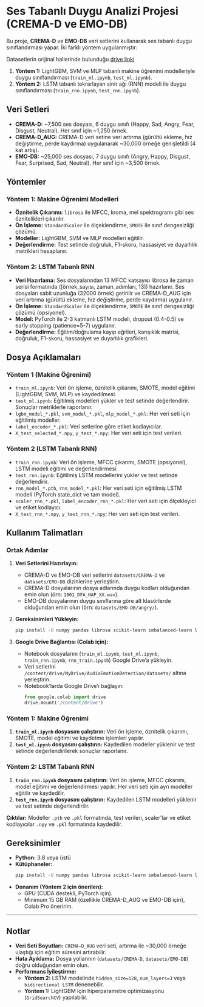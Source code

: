# Ses Tabanlı Duygu Analizi Projesi (CREMA-D ve EMO-DB)

Bu proje, **CREMA-D** ve **EMO-DB** veri setlerini kullanarak ses tabanlı duygu sınıflandırması yapar. İki farklı yöntem uygulanmıştır:

Datasetlerin orijinal hallerinde bulunduğu [drive linki](https://drive.google.com/drive/folders/1hWX3PMePLLoGJEq0iMiUh6-3zWsqQ0sJ)

1.  **Yöntem 1:** LightGBM, SVM ve MLP tabanlı makine öğrenimi modelleriyle duygu sınıflandırması (`train_ml.ipynb`, `test_ml.ipynb`).
2.  **Yöntem 2:** LSTM tabanlı tekrarlayan sinir ağı (RNN) modeli ile duygu sınıflandırması (`train_rnn.ipynb`, `test_rnn.ipynb`).



## Veri Setleri

-   **CREMA-D:** ~7,500 ses dosyası, 6 duygu sınıfı (Happy, Sad, Angry, Fear, Disgust, Neutral). Her sınıf için ~1,250 örnek.
-   **CREMA-D_AUG:** CREMA-D veri setine veri artırma (gürültü ekleme, hız değiştirme, perde kaydırma) uygulanarak ~30,000 örneğe genişletildi (4 kat artış).
-   **EMO-DB:** ~25,000 ses dosyası, 7 duygu sınıfı (Angry, Happy, Disgust, Fear, Surprised, Sad, Neutral). Her sınıf için ~3,500 örnek.



## Yöntemler

### Yöntem 1: Makine Öğrenimi Modelleri

-   **Öznitelik Çıkarımı:** `librosa` ile MFCC, kroma, mel spektrogramı gibi ses öznitelikleri çıkarılır.
-   **Ön İşleme:** `StandardScaler` ile ölçeklendirme, `SMOTE` ile sınıf dengesizliği çözümü.
-   **Modeller:** LightGBM, SVM ve MLP modelleri eğitilir.
-   **Değerlendirme:** Test setinde doğruluk, F1-skoru, hassasiyet ve duyarlılık metrikleri hesaplanır.

### Yöntem 2: LSTM Tabanlı RNN

-   **Veri Hazırlama:** Ses dosyalarından 13 MFCC katsayısı librosa ile zaman serisi formatında ([örnek_sayısı, zaman_adımları, 13]) hazırlanır. Ses dosyaları sabit uzunluğa (32000 örnek) getirilir ve CREMA-D_AUG için veri artırma (gürültü ekleme, hız değiştirme, perde kaydırma) uygulanır.
-   **Ön İşleme:** `StandardScaler` ile ölçeklendirme, `SMOTE` ile sınıf dengesizliği çözümü (opsiyonel).
-   **Model:** PyTorch ile 2-3 katmanlı LSTM modeli, dropout (0.4-0.5) ve early stopping (patience=5-7) uygulanır.
-   **Değerlendirme:** Eğitim/doğrulama kayıp eğrileri, karışıklık matrisi, doğruluk, F1-skoru, hassasiyet ve duyarlılık grafikleri.



## Dosya Açıklamaları

### Yöntem 1 (Makine Öğrenimi)

-   `train_ml.ipynb`: Veri ön işleme, öznitelik çıkarımı, SMOTE, model eğitimi (LightGBM, SVM, MLP) ve kaydedilmesi.
-   `test_ml.ipynb`: Eğitilmiş modelleri yükler ve test setinde değerlendirir. Sonuçlar metriklerle raporlanır.
-   `lgbm_model_*.pkl`, `svm_model_*.pkl`, `mlp_model_*.pkl`: Her veri seti için eğitilmiş modeller.
-   `label_encoder_*.pkl`: Veri setlerine göre etiket kodlayıcılar.
-   `X_test_selected_*.npy`, `y_test_*.npy`: Her veri seti için test verileri.

### Yöntem 2 (LSTM Tabanlı RNN)

-   `train_rnn.ipynb`: Veri ön işleme, MFCC çıkarımı, SMOTE (opsiyonel), LSTM modeli eğitimi ve değerlendirmesi.
-   `test_rnn.ipynb`: Eğitilmiş LSTM modellerini yükler ve test setinde değerlendirir.
-   `rnn_model_*.pth`, `rnn_model_*.pkl`: Her veri seti için eğitilmiş LSTM modeli (PyTorch state\_dict ve tam model).
-   `scaler_rnn_*.pkl`, `label_encoder_rnn_*.pkl`: Her veri seti için ölçekleyici ve etiket kodlayıcı.
-   `X_test_rnn_*.npy`, `y_test_rnn_*.npy`: Her veri seti için test verileri.



## Kullanım Talimatları

### Ortak Adımlar

1.  **Veri Setlerini Hazırlayın:**
    -   CREMA-D ve EMO-DB veri setlerini `datasets/CREMA-D` ve `datasets/EMO-DB` dizinlerine yerleştirin.
    -   CREMA-D dosyalarının dosya adlarında duygu kodları olduğundan emin olun (örn: `1001_DFA_HAP_XX.wav`).
    -   EMO-DB dosyalarının duygu sınıflarına göre alt klasörlerde olduğundan emin olun (örn: `datasets/EMO-DB/angry/`).

2.  **Gereksinimleri Yükleyin:**
    ```bash
    pip install -U numpy pandas librosa scikit-learn imbalanced-learn lightgbm matplotlib seaborn torch joblib
    ```

3.  **Google Drive Bağlantısı (Colab için):**
    -   Notebook dosyalarını (`train_ml.ipynb`, `test_ml.ipynb`, `train_rnn.ipynb`, `rnn_train.ipynb`) Google Drive’a yükleyin.
    -   Veri setlerini `/content/drive/MyDrive/AudioEmotionDetection/datasets/` altına yerleştirin.
    -   Notebook’larda Google Drive’ı bağlayın:
        ```python
        from google.colab import drive
        drive.mount('/content/drive')
        ```

### Yöntem 1: Makine Öğrenimi

1.  **`train_ml.ipynb` dosyasını çalıştırın:** Veri ön işleme, öznitelik çıkarımı, SMOTE, model eğitimi ve kaydetme işlemleri yapılır.
2.  **`test_ml.ipynb` dosyasını çalıştırın:** Kaydedilen modeller yüklenir ve test setinde değerlendirilerek sonuçlar raporlanır.

### Yöntem 2: LSTM Tabanlı RNN

1.  **`train_rnn.ipynb` dosyasını çalıştırın:** Veri ön işleme, MFCC çıkarımı, model eğitimi ve değerlendirmesi yapılır. Her veri seti için ayrı modeller eğitilir ve kaydedilir.
2.  **`test_rnn.ipynb` dosyasını çalıştırın:** Kaydedilen LSTM modelleri yüklenir ve test setinde değerlendirilir.

**Çıktılar:** Modeller `.pth` ve `.pkl` formatında, test verileri, scaler'lar ve etiket kodlayıcılar `.npy` ve `.pkl` formatında kaydedilir.



## Gereksinimler

-   **Python:** 3.8 veya üstü
-   **Kütüphaneler:**
    ```bash
    pip install -U numpy pandas librosa scikit-learn imbalanced-learn lightgbm matplotlib seaborn torch joblib
    ```
-   **Donanım (Yöntem 2 için önerilen):**
    -   GPU (CUDA destekli, PyTorch için).
    -   Minimum 15 GB RAM (özellikle CREMA-D_AUG ve EMO-DB için), Colab Pro öneririm.

---

## Notlar

-   **Veri Seti Boyutları:** `CREMA-D_AUG` veri seti, artırma ile ~30,000 örneğe ulaştığı için eğitim süresini artırabilir.
-   **Hata Ayıklama:** Dosya yollarının (`datasets/CREMA-D`, `datasets/EMO-DB`) doğru olduğundan emin olun.
-   **Performans İyileştirme:**
    -   **Yöntem 2:** LSTM modelinde `hidden_size=128`, `num_layers=3` veya `bidirectional LSTM` denenebilir.
    -   **Yöntem 1:** LightGBM için hiperparametre optimizasyonu (`GridSearchCV`) yapılabilir.
